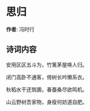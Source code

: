 # 思归

**作者**: 冯时行

## 诗词内容

安用区区五斗为，竹篱茅屋唤人归。

闭门高卧不通客，倚树长吟懒系衣。

秋稻水干还筑圃，春蚕桑尽欲鸣机。

山云野树吾家物，身瘦何妨道自肥。


